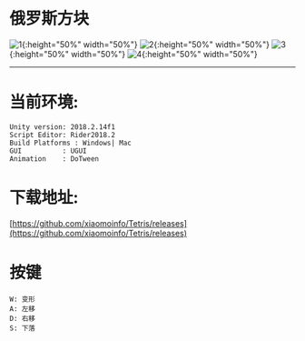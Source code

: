 # 俄罗斯方块

![1](screenshot/1.png){:height="50%" width="50%"}
![2](screenshot/2.png){:height="50%" width="50%"}
![3](screenshot/3.png){:height="50%" width="50%"}
![4](screenshot/4.png){:height="50%" width="50%"}

---

# 当前环境:

```
Unity version: 2018.2.14f1
Script Editor: Rider2018.2
Build Platforms : Windows| Mac
GUI          : UGUI
Animation    : DoTween
```


# 下载地址: 
[https://github.com/xiaomoinfo/Tetris/releases](https://github.com/xiaomoinfo/Tetris/releases)



# 按键

```
W: 变形
A: 左移
D: 右移
S: 下落
```
